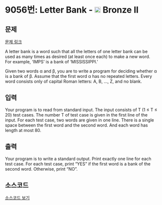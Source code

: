 # 9056번: Letter Bank - <img src="https://static.solved.ac/tier_small/4.svg" style="height:20px" /> Bronze II

<!-- performance -->

<!-- 문제 제출 후 깃허브에 푸시를 했을 때 제출한 코드의 성능이 입력될 공간입니다.-->

<!-- end -->

## 문제

[문제 링크](https://boj.kr/9056)


<p>A letter bank is a word such that all the letters of one letter bank can be used as many times as desired (at least once each) to make a new word. For example, ‘IMPS’ is a bank of ‘MISSISSIPPI.’</p>

<p>Given two words α and β, you are to write a program for deciding whether α is a bank of β. Assume that the first word α has no repeated letters. Every word consists only of capital Roman letters: A, B, …, Z, and no blank.&nbsp;</p>



## 입력


<p>Your program is to read from standard input. The input consists of T (1 ≤ T ≤ 20) test cases. The number T of test case is given in the first line of the input. For each test case, two words are given in one line. There is a single space between the first word and the second word. And each word has length at most 80.&nbsp;</p>



## 출력


<p>Your program is to write a standard output. Print exactly one line for each test case. For each test case, print “YES” if the first word is a bank of the second word. Otherwise, print “NO”.&nbsp;</p>



## 소스코드

[소스코드 보기](Letter%20Bank.py)
